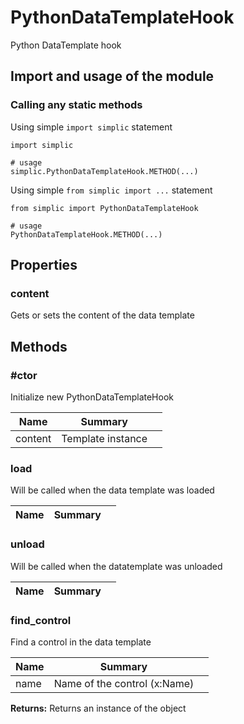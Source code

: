 PythonDataTemplateHook
===

Python DataTemplate hook


## Import and usage of the module
### Calling any static methods
Using simple `import simplic` statement
```
import simplic

# usage
simplic.PythonDataTemplateHook.METHOD(...)
```
Using simple `from simplic import ...` statement
```
from simplic import PythonDataTemplateHook

# usage
PythonDataTemplateHook.METHOD(...)
```


## Properties

### content

Gets or sets the content of the data template

## Methods

### #ctor
Initialize new PythonDataTemplateHook

| Name | Summary |    |
| --- | --- | ---- |
 | content | Template instance | |

### load
Will be called when the data template was loaded

| Name | Summary |    |
| --- | --- | ---- |

### unload
Will be called when the datatemplate was unloaded

| Name | Summary |    |
| --- | --- | ---- |

### find_control
Find a control in the data template

| Name | Summary |    |
| --- | --- | ---- |
 | name | Name of the control (x:Name) | |

__Returns:__
Returns an instance of the object
